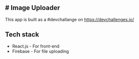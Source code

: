 ## # Image Uploader

This app is built as a #devchallange on https://devchallenges.io/


## Tech stack

 - React.js - For front-end
 - Firebase - For file uploading
